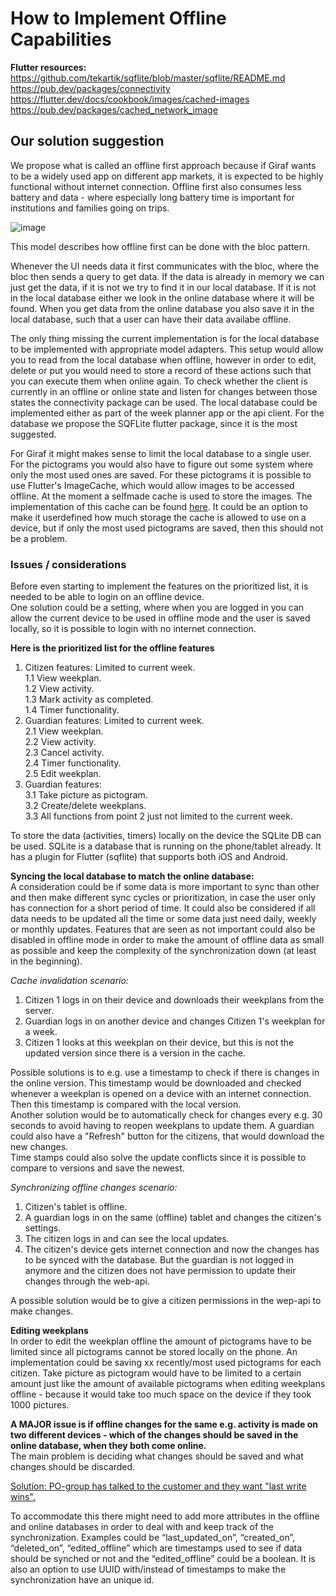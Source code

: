 # How to Implement Offline Capabilities

**Flutter resources:**    
https://github.com/tekartik/sqflite/blob/master/sqflite/README.md  
https://pub.dev/packages/connectivity   
https://flutter.dev/docs/cookbook/images/cached-images   
https://pub.dev/packages/cached_network_image

## Our solution suggestion
We propose what is called an offline first approach because if Giraf wants to be a widely used app on different app markets, it is expected to be highly functional without internet connection. Offline first also consumes less battery and data - where especially long battery time is important for institutions and families going on trips.

![image](https://cdn.discordapp.com/attachments/674940529124966402/697357885830594580/unknown.png)

This model describes how offline first can be done with the bloc pattern. 

Whenever the UI needs data it first communicates with the bloc, where the bloc then sends a query to get data. If the data is already in memory we can just get the data, if it is not we try to find it in our local database. If it is not in the local database either we look in the online database where it will be found. When you get data from the online database you also save it in the local database, such that a user can have their data availabe offline. 

The only thing missing the current implementation is for the local database to be implemented with appropriate model adapters. This setup would allow you to read from the local database when offline, however in order to edit, delete or put you would need to store a record of these actions such that you can execute them when online again. To check whether the client is currently in an offline or online state and listen for changes between those states the connectivity package can be used. The local database could be implemented either as part of the week planner app or the api client. For the database we propose the SQFLite flutter package, since it is the most suggested. 

For Giraf it might makes sense to limit the local database to a single user. For the pictograms you would also have to figure out some system where only the most used ones are saved. For these pictograms it is possible to use Flutter's ImageCache, which would allow images to be accessed offline. At the moment a selfmade cache is used to store the images. The implementation of this cache can be found [here](https://github.com/aau-giraf/weekplanner/blob/604f6f8973821f65a07a51efd5dec309788f3585/lib/blocs/pictogram_image_bloc.dart). It could be an option to make it userdefined how much storage the cache is allowed to use on a device, but if only the most used pictograms are saved, then this should not be a problem. 

### Issues / considerations
Before even starting to implement the features on the prioritized list, it is needed to be able to login on an offline device.   
One solution could be a setting, where when you are logged in you can allow the current device to be used in offline mode and the user is saved locally, so it is possible to login with no internet connection.  
  
**Here is the prioritized list for the offline features**  
  
1. Citizen features: Limited to current week.  
 1.1 View weekplan.  
 1.2 View activity.  
 1.3 Mark activity as completed.  
 1.4 Timer functionality.  
2. Guardian features: Limited to current week.  
 2.1 View weekplan.  
 2.2 View activity.  
 2.3 Cancel activity.  
 2.4 Timer functionality.  
 2.5 Edit weekplan.  
3. Guardian features:  
 3.1 Take picture as pictogram.  
 3.2 Create/delete weekplans.  
 3.3 All functions from point 2 just not limited to the current week.  

To store the data (activities, timers) locally on the device the SQLite DB can be used. SQLite is a database that is running on the phone/tablet already. It has a plugin for Flutter (sqflite) that supports both iOS and Android.  
  
**Syncing the local database to match the online database:**  
A consideration could be if some data is more important to sync than other and then make different sync cycles or prioritization, in case the user only has connection for a short period of time. It could also be considered if all data needs to be updated all the time or some data just need daily, weekly or monthly updates. Features that are seen as not important could also be disabled in offline mode in order to make the amount of offline data as small as possible and keep the complexity of the synchronization down (at least in the beginning).

*Cache invalidation scenario:*   
1. Citizen 1 logs in on their device and downloads their weekplans from the server.
2. Guardian logs in on another device and changes Citizen 1's weekplan for a week.
3. Citizen 1 looks at this weekplan on their device, but this is not the updated version since there is a version in the cache.

Possible solutions is to e.g. use a timestamp to check if there is changes in the online version. This timestamp would be downloaded and checked whenever a weekplan is opened on a device with an internet connection. Then this timestamp is compared with the local version.   
Another solution would be to automatically check for changes every e.g. 30 seconds to avoid having to reopen weekplans to update them. A guardian could also have a "Refresh" button for the citizens, that would download the new changes.    
Time stamps could also solve the update conflicts since it is possible to compare to versions and save the newest.   
   
*Synchronizing offline changes scenario:*
1. Citizen's tablet is offline.   
2. A guardian logs in on the same (offline) tablet and changes the citizen's settings.
3. The citizen logs in and can see the local updates.
4. The citizen's device gets internet connection and now the changes has to be synced with the database. But the guardian is not logged in anymore and the citizen does not have permission to update their changes through the web-api.

   
A possible solution would be to give a citizen permissions in the wep-api to make changes.


**Editing weekplans**  
In order to edit the weekplan offline the amount of pictograms have to be limited since all pictograms cannot be stored locally on the phone. An implementation could be saving xx recently/most used pictograms for each citizen.
Take picture as pictogram would have to be limited to a certain amount just like the amount of available pictograms when editing weekplans offline - because it would take too much space on the device if they took 1000 pictures.  
  
**A MAJOR issue is if offline changes for the same e.g. activity is made on two different devices - which of the changes should be saved in the online database, when they both come online.**  
The main problem is deciding what changes should be saved and what changes should be discarded.

<ins>Solution: PO-group has talked to the customer and they want "last write wins".</ins>  

   
To accommodate this there might need to add more attributes in the offline and online databases in order to deal with and keep track of the synchronization. Examples could be “last_updated_on”, “created_on”, “deleted_on”, “edited_offline” which are timestamps used to see if data should be synched or not and the “edited_offline” could be a boolean. It is also an option to use UUID with/instead of timestamps to make the synchronization have an unique id. 
